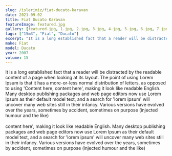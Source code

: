 ```yaml
---
slug: /islerimiz/fiat-ducato-karavan
date: 2021-09-02
title: Fiat Ducato Karavan
featureImage: featured.jpg
gallery: [featured.jpg, 1.jpg, 2.jpg, 3.jpg, 4.jpg, 5.jpg, 6.jpg, 7.jpg]
tags: ["15m3", "Fiat", "Ducato"]
excerpt: "It is a long established fact that a reader will be distracted by the readable content of a page when looking at its layout."
make: Fiat
model: Ducato
year: 2007
volume: 15
---
```

It is a long established fact that a reader will be distracted by the readable content of a page when looking at its layout. The point of using Lorem Ipsum is that it has a more-or-less normal distribution of letters, as opposed to using 'Content here, content here', making it look like readable English. Many desktop publishing packages and web page editors now use Lorem Ipsum as their default model text, and a search for 'lorem ipsum' will uncover many web sites still in their infancy. Various versions have evolved over the years, sometimes by accident, sometimes on purpose (injected humour and the like)
<br/><br/>
content here', making it look like readable English. Many desktop publishing packages and web page editors now use Lorem Ipsum as their default model text, and a search for 'lorem ipsum' will uncover many web sites still in their infancy. Various versions have evolved over the years, sometimes by accident, sometimes on purpose (injected humour and the like)